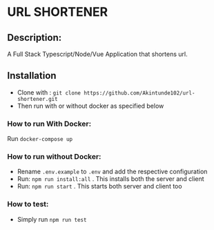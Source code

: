 # URL SHORTENER

## Description:
A Full Stack Typescript/Node/Vue Application that shortens url.

## Installation
- Clone with : `git clone https://github.com/Akintunde102/url-shortener.git`
- Then run with or without docker as specified below

### How to run With Docker:
Run `docker-compose up`

### How to run without Docker:
- Rename `.env.example` to `.env` and add the respective configuration
- Run: `npm run install:all` . This installs both the server and client
- Run:  `npm run start` . This starts both server and client too

### How to test:
- Simply run `npm run test`
